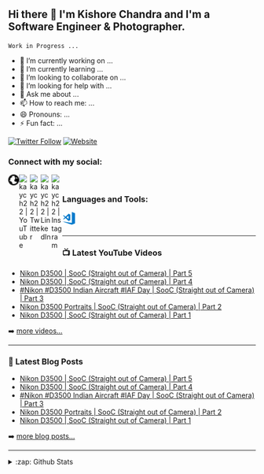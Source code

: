 <!-- ### Hi there 👋 I'm Kishore Chandra -->

<!-- **kaych22/kaych22** is a ✨ _special_ ✨ repository because its `README.md` (this file) appears on your GitHub profile. -->

## Hi there 👋 I'm Kishore Chandra and I'm a Software Engineer & Photographer.
    
    Work in Progress ...

- 🔭 I’m currently working on ...
- 🌱 I’m currently learning ...
- 👯 I’m looking to collaborate on ...
- 🤔 I’m looking for help with ...
- 💬 Ask me about ...
- 📫 How to reach me: ...
- 😄 Pronouns: ...
- ⚡ Fun fact: ...


[![Twitter Follow](https://img.shields.io/twitter/follow/kashyapkashyp?color=1DA1F2&logo=twitter&style=for-the-badge)](https://twitter.com/intent/follow?original_referer=https%3A%2F%2Fgithub.com%2Fkashyapkashyp&screen_name=kashyapkashyp)
[![Website](https://img.shields.io/website?label=factya.blogspot.com&style=for-the-badge&url=https%3A%2F%2Ffactya.blogspot.com)](http://factya.blogspot.com)


### Connect with my social:

[<img align="left" alt="factya.blogspot.com" width="22px" src="https://raw.githubusercontent.com/iconic/open-iconic/master/svg/globe.svg" />][website]
[<img align="left" alt="kaych22 | YouTube" width="22px" src="https://cdn.jsdelivr.net/npm/simple-icons@v3/icons/youtube.svg" />][youtube]
[<img align="left" alt="kaych22 | Twitter" width="22px" src="https://cdn.jsdelivr.net/npm/simple-icons@v3/icons/twitter.svg" />][twitter]
[<img align="left" alt="kaych22 | LinkedIn" width="22px" src="https://cdn.jsdelivr.net/npm/simple-icons@v3/icons/linkedin.svg" />][linkedin]
[<img align="left" alt="kaych22 | Instagram" width="22px" src="https://cdn.jsdelivr.net/npm/simple-icons@v3/icons/instagram.svg" />][instagram]

<br />

### Languages and Tools:

<img align="left" alt="Visual Studio Code" width="26px" src="https://raw.githubusercontent.com/github/explore/80688e429a7d4ef2fca1e82350fe8e3517d3494d/topics/visual-studio-code/visual-studio-code.png" />

<br />
<br />

---

### 📺 Latest YouTube Videos

<!-- YOUTUBE:START -->
- [Nikon D3500 | SooC (Straight out of Camera) | Part 5](https://www.youtube.com/watch?v=zSFnDRdnmSU)
- [Nikon D3500 | SooC (Straight out of Camera) | Part 4](https://www.youtube.com/watch?v=RPigKHL1d6E)
- [#Nikon #D3500 Indian Aircraft #IAF Day | SooC (Straight out of Camera) | Part 3](https://www.youtube.com/watch?v=JzjFxZslVSs)
- [Nikon D3500 Portraits | SooC (Straight out of Camera) | Part 2](https://www.youtube.com/watch?v=CxSVPgyv5AI)
- [Nikon D3500 | SooC (Straight out of Camera) | Part 1](https://www.youtube.com/watch?v=kCipxpaHVJ0)
<!-- YOUTUBE:END -->

➡️ [more videos...](https://www.youtube.com/channel/UCDR585XSUwK6DUQR7CHy9VA)

---

### 📕 Latest Blog Posts

<!-- BLOG-POST-LIST:START -->
- [Nikon D3500 | SooC (Straight out of Camera) | Part 5](http://factya.blogspot.com/2020/10/nikon-d3500-sooc-straight-out-of-camera_51.html)
- [Nikon D3500 | SooC (Straight out of Camera) | Part 4](http://factya.blogspot.com/2020/10/nikon-d3500-sooc-straight-out-of-camera_2.html)
- [#Nikon #D3500 Indian Aircraft #IAF Day | SooC (Straight out of Camera) | Part 3](http://factya.blogspot.com/2020/10/nikon-d3500-indian-aircraft-iaf-day_23.html)
- [Nikon D3500 Portraits | SooC (Straight out of Camera) | Part 2](http://factya.blogspot.com/2020/10/nikon-d3500-portraits-sooc-straight-out_23.html)
- [Nikon D3500 | SooC (Straight out of Camera) | Part 1](http://factya.blogspot.com/2020/10/nikon-d3500-sooc-straight-out-of-camera_23.html)
<!-- BLOG-POST-LIST:END -->

➡️ [more blog posts...](http://factya.blogspot.com/)

---


<details>
  <summary>:zap: Github Stats</summary>

  <img align="left" alt="kaych22's Github Stats" src="https://github-readme-stats.kaych22.vercel.app/api?username=kaych22&show_icons=true&hide_border=true" />

</details>

[website]: http://factya.blogspot.com/
[twitter]: https://twitter.com/
[youtube]: https://youtube.com/
[instagram]: https://instagram.com/
[linkedin]: https://linkedin.com/in/
